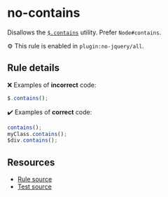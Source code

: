 # no-contains

Disallows the [`$.contains`](https://api.jquery.com/jQuery.contains/) utility. Prefer `Node#contains`.

⚙️ This rule is enabled in `plugin:no-jquery/all`.

## Rule details

❌ Examples of **incorrect** code:
```js
$.contains();
```

✔️ Examples of **correct** code:
```js
contains();
myClass.contains();
$div.contains();
```

## Resources

* [Rule source](/src/rules/no-contains.js)
* [Test source](/src/tests/no-contains.js)

